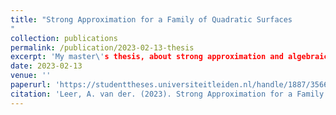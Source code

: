 ```yaml
---
title: "Strong Approximation for a Family of Quadratic Surfaces
"
collection: publications
permalink: /publication/2023-02-13-thesis
excerpt: 'My master\'s thesis, about strong approximation and algebraic groups.'
date: 2023-02-13
venue: ''
paperurl: 'https://studenttheses.universiteitleiden.nl/handle/1887/3566547'
citation: 'Leer, A. van der. (2023). Strong Approximation for a Family of Quadratic Surfaces.'
---
```

